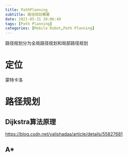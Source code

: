 ```yaml
---
title: PathPlanning
subtitle: 路径规划概要
date: 2021-05-31 20:06:49
tags: [Path Planning]
categories: [Mobile Robot,Path Planning]
---
```


路径规划分为全局路径规划和局部路径规划



<!--more-->

# 定位

蒙特卡洛

# 路径规划

## Dijkstra算法原理

https://blog.csdn.net/yalishadaa/article/details/55827681

## A*